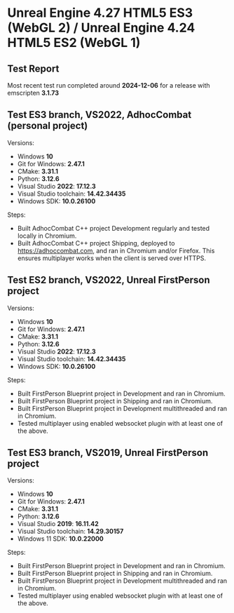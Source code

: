 # Unreal Engine 4.27 HTML5 ES3 (WebGL 2) / Unreal Engine 4.24 HTML5 ES2 (WebGL 1)

## Test Report

Most recent test run completed around **2024-12-06** for a release with emscripten **3.1.73**

## Test ES3 branch, VS2022, AdhocCombat (personal project)

Versions:
- Windows **10**
- Git for Windows: **2.47.1**
- CMake: **3.31.1**
- Python: **3.12.6**
- Visual Studio **2022**: **17.12.3**
- Visual Studio toolchain: **14.42.34435**
- Windows SDK: **10.0.26100**

Steps:
- Built AdhocCombat C++ project Development regularly and tested locally in Chromium.
- Built AdhocCombat C++ project Shipping, deployed to https://adhoccombat.com, and ran in Chromium and/or Firefox. This ensures multiplayer works when the client is served over HTTPS.

## Test ES2 branch, VS2022, Unreal FirstPerson project

Versions:
- Windows **10**
- Git for Windows: **2.47.1**
- CMake: **3.31.1**
- Python: **3.12.6**
- Visual Studio **2022**: **17.12.3**
- Visual Studio toolchain: **14.42.34435**
- Windows SDK: **10.0.26100**

Steps:
- Built FirstPerson Blueprint project in Development and ran in Chromium.
- Built FirstPerson Blueprint project in Shipping and ran in Chromium.
- Built FirstPerson Blueprint project in Development multithreaded and ran in Chromium.
- Tested multiplayer using enabled websocket plugin with at least one of the above.

## Test ES3 branch, VS2019, Unreal FirstPerson project

Versions:
- Windows **10**
- Git for Windows: **2.47.1**
- CMake: **3.31.1**
- Python: **3.12.6**
- Visual Studio **2019**: **16.11.42**
- Visual Studio toolchain: **14.29.30157**
- Windows 11 SDK: **10.0.22000**

Steps:
- Built FirstPerson Blueprint project in Development and ran in Chromium.
- Built FirstPerson Blueprint project in Shipping and ran in Chromium.
- Built FirstPerson Blueprint project in Development multithreaded and ran in Chromium.
- Tested multiplayer using enabled websocket plugin with at least one of the above.